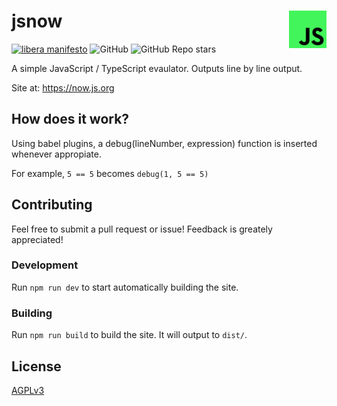 # jsnow <img src="./static/favicon.svg" height="60" align="right" alt="JSNow Logo">

[![libera manifesto](https://img.shields.io/badge/libera-manifesto-lightgrey.svg)](https://liberamanifesto.com)
![GitHub](https://img.shields.io/github/license/LeoDog896/jsnow)
![GitHub Repo stars](https://img.shields.io/github/stars/LeoDog896/jsnow)

A simple JavaScript / TypeScript evaulator. Outputs line by line output.

Site at: https://now.js.org

## How does it work?

Using babel plugins, a debug(lineNumber, expression) function is inserted whenever appropiate.

For example, `5 == 5` becomes `debug(1, 5 == 5)`

## Contributing

Feel free to submit a pull request or issue! Feedback is greately appreciated!

### Development

Run `npm run dev` to start automatically building the site.

### Building

Run `npm run build` to build the site. It will output to `dist/`.

## License

[AGPLv3](./LICENSE)

